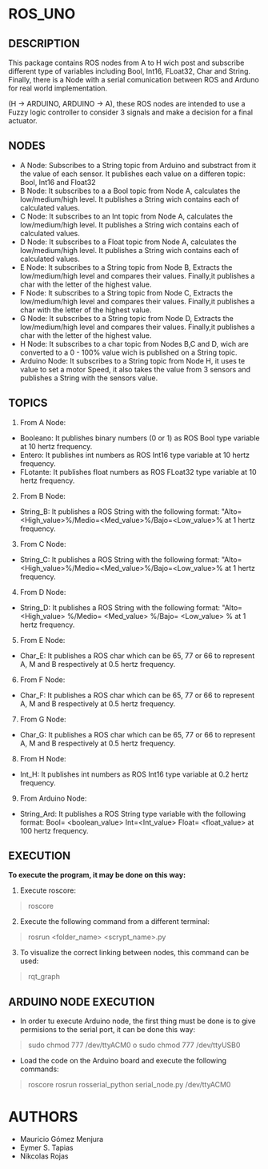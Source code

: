 # ROS_UNO

## DESCRIPTION


This package contains ROS nodes from A to H wich post and subscribe different type of variables including Bool, Int16, FLoat32, Char and String.
Finally, there is a Node with a serial comunication between ROS and Arduno for real world implementation.

(H -> ARDUINO, ARDUINO -> A), these ROS nodes are intended to use a Fuzzy logic controller to consider 3 signals and make a decision for a final actuator.

## NODES

- A Node: Subscribes to a String topic from Arduino and substract from it the value of each sensor. It publishes each value on a differen topic: Bool, Int16 and Float32  
- B Node: It subscribes to a a Bool topic from Node A, calculates the low/medium/high level. It publishes a String wich contains each of calculated values.
- C Node: It subscribes to an Int topic from Node A, calculates the low/medium/high level. It publishes a String wich contains each of calculated values.
- D Node: It subscribes to a Float topic from Node A, calculates the low/medium/high level. It publishes a String wich contains each of calculated values.
- E Node: It subscribes to a String topic from Node B, Extracts the low/medium/high level and compares their values. Finally,it publishes a char with the letter of the highest value.
- F Node: It subscribes to a String topic from Node C, Extracts the low/medium/high level and compares their values. Finally,it publishes a char with the letter of the highest value.
- G Node: It subscribes to a String topic from Node D, Extracts the low/medium/high level and compares their values. Finally,it publishes a char with the letter of the highest value.
- H Node: It subscribes to a char topic from Nodes B,C and D, wich are converted to a 0 - 100% value wich is published on a String topic.
- Arduino Node: It subscribes to a String topic from Node H, it uses te value to set a motor Speed, it also takes the value from 3 sensors and publishes a String with the sensors value. 

## TOPICS

1. From A Node:

- Booleano: It publishes binary numbers (0 or 1) as ROS Bool type variable at 10 hertz frequency. 
- Entero: It publishes int numbers as ROS Int16 type variable at 10 hertz frequency. 
- FLotante: It publishes float numbers as ROS FLoat32 type variable at 10 hertz frequency. 
2. From B Node: 
- String_B: It publishes a ROS String with the following format: "Alto=<High_value>%/Medio=<Med_value>%/Bajo=<Low_value>% at 1 hertz frequency.

3. From C Node: 
- String_C: It publishes a ROS String with the following format: "Alto=<High_value>%/Medio=<Med_value>%/Bajo=<Low_value>% at 1 hertz frequency.

4. From D Node: 
- String_D: It publishes a ROS String with the following format: "Alto= <High_value> %/Medio= <Med_value> %/Bajo= <Low_value> % at 1 hertz frequency.

5. From E Node: 
- Char_E: It publishes a ROS char which can be 65, 77 or 66 to represent A, M and B respectively at 0.5 hertz frequency.


6. From F Node: 
- Char_F: It publishes a ROS char which can be 65, 77 or 66 to represent A, M and B respectively at 0.5 hertz frequency.


7. From G Node: 
- Char_G: It publishes a ROS char which can be 65, 77 or 66 to represent A, M and B respectively at 0.5 hertz frequency.


8. From H Node: 
- Int_H: It publishes int numbers as ROS Int16 type variable at 0.2 hertz frequency. 


9. From Arduino Node: 
- String_Ard: It publishes a ROS String type variable with the following format: Bool= <boolean_value> Int=<Int_value> Float= <float_value> at 100 hertz frequency. 

## EXECUTION

**To execute the program, it may be done on this way:**

1. Execute roscore:
> roscore

2. Execute the following command from a different terminal:
> rosrun <folder_name> <scrypt_name>.py

3. To visualize the correct linking between nodes, this command can be used:
> rqt_graph

## ARDUINO NODE EXECUTION

- In order tu execute Arduino node, the first thing must be done is to give permisions to the serial port, it can be done this way:
> sudo chmod 777 /dev/ttyACM0
o
> sudo chmod 777 /dev/ttyUSB0

- Load the code on the Arduino board and execute the following commands:
> roscore
> rosrun rosserial_python serial_node.py /dev/ttyACM0 


# AUTHORS

- Mauricio Gómez Menjura
- Eymer S. Tapias
- Nikcolas Rojas
